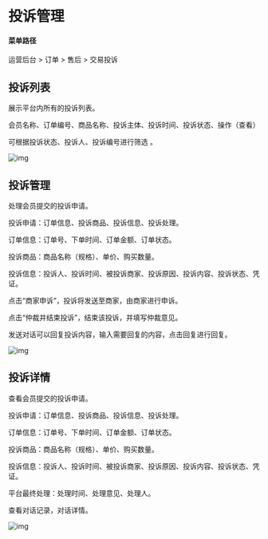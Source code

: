 # 投诉管理

#### 菜单路径

运营后台 > 订单 > 售后 > 交易投诉

## 投诉列表

展示平台内所有的投诉列表。

会员名称、订单编号、商品名称、投诉主体、投诉时间、投诉状态、操作（查看）

可根据投诉状态、投诉人、投诉编号进行筛选 。

![img](https://docs.pickmall.cn/help/images/%E4%BA%A4%E6%98%93%E6%8A%95%E8%AF%89.png)

## 投诉管理

处理会员提交的投诉申请。

投诉申请：订单信息、投诉商品、投诉信息、投诉处理。

订单信息：订单号、下单时间、订单金额、订单状态。

投诉商品：商品名称（规格）、单价、购买数量。

投诉信息：投诉人、投诉时间、被投诉商家、投诉原因、投诉内容、投诉状态、凭证。

点击“商家申诉”，投诉将发送至商家，由商家进行申诉。

点击“仲裁并结束投诉”，结束该投诉，并填写仲裁意见。

发送对话可以回复投诉内容，输入需要回复的内容，点击回复进行回复。

![img](https://docs.pickmall.cn/help/images/orderTousu.png)

## 投诉详情

查看会员提交的投诉申请。

投诉申请：订单信息、投诉商品、投诉信息、投诉处理。

订单信息：订单号、下单时间、订单金额、订单状态。

投诉商品：商品名称（规格）、单价、购买数量。

投诉信息：投诉人、投诉时间、被投诉商家、投诉原因、投诉内容、投诉状态、凭证。

平台最终处理：处理时间、处理意见、处理人。

查看对话记录，对话详情。

![img](https://docs.pickmall.cn/help/images/orderContent.png)
